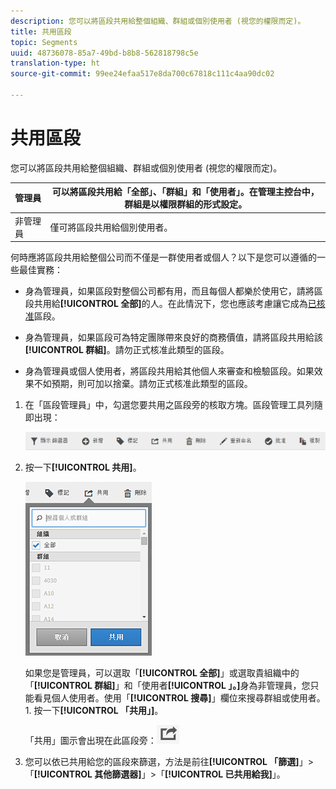```yaml
---
description: 您可以將區段共用給整個組織、群組或個別使用者 (視您的權限而定)。
title: 共用區段
topic: Segments
uuid: 48736078-85a7-49bd-b8b8-562818798c5e
translation-type: ht
source-git-commit: 99ee24efaa517e8da700c67818c111c4aa90dc02

---
```



# 共用區段

您可以將區段共用給整個組織、群組或個別使用者 (視您的權限而定)。

| 管理員 | 可以將區段共用給「全部」、「群組」和「使用者」。在管理主控台中，群組是以權限群組的形式設定。 |
|---|---|
| 非管理員 | 僅可將區段共用給個別使用者。 |

何時應將區段共用給整個公司而不僅是一群使用者或個人？以下是您可以遵循的一些最佳實務：

* 身為管理員，如果區段對整個公司都有用，而且每個人都樂於使用它，請將區段共用給&#x200B;**[!UICONTROL 全部]**&#x200B;的人。在此情況下，您也應該考慮讓它成為[已核准](/help/components/c-segmentation/c-segmentation-workflow/seg-approve.md)區段。

* 身為管理員，如果區段可為特定團隊帶來良好的商務價值，請將區段共用給該&#x200B;**[!UICONTROL 群組]**。請勿正式核准此類型的區段。
* 身為管理員或個人使用者，將區段共用給其他個人來審查和檢驗區段。如果效果不如預期，則可加以捨棄。請勿正式核准此類型的區段。

1. 在「區段管理員」中，勾選您要共用之區段旁的核取方塊。區段管理工具列隨即出現：

   ![](assets/segment_mgmt_toolbar.png)

1. 按一下&#x200B;**[!UICONTROL 共用]**。

   ![](assets/sharing_segments.png)

   如果您是管理員，可以選取「**[!UICONTROL 全部]**」或選取貴組織中的「**[!UICONTROL 群組]**」和「使用者&#x200B;**[!UICONTROL 」。]**&#x200B;身為非管理員，您只能看見個人使用者。使用「**[!UICONTROL 搜尋]**」欄位來搜尋群組或使用者。1. 按一下&#x200B;**[!UICONTROL 「共用」]**。

   「共用」圖示會出現在此區段旁：![](assets/share_icon.png)

1. 您可以依已共用給您的區段來篩選，方法是前往&#x200B;**[!UICONTROL 「篩選]**」>「**[!UICONTROL 其他篩選器]**」>「**[!UICONTROL 已共用給我]**」。
